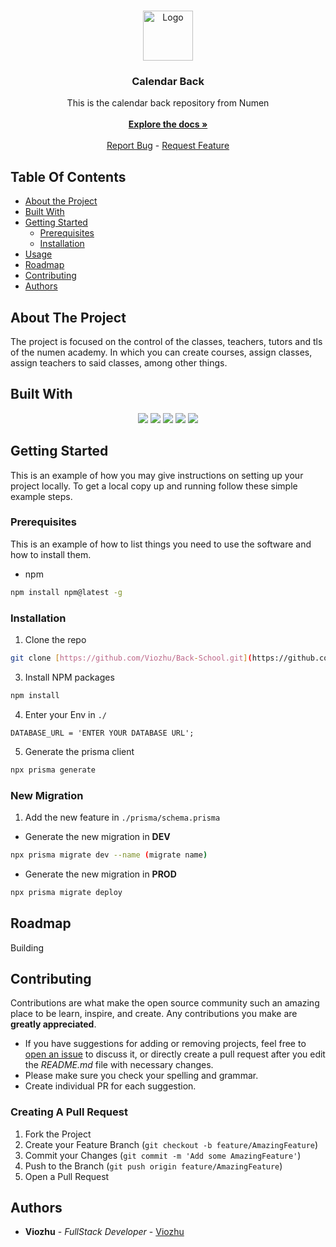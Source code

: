 <br/>
<p align="center">
  <a href="https://github.com/Viozhu/Back-School">
    <img src="https://cdn-icons-png.flaticon.com/512/55/55281.png" alt="Logo" width="80" height="80">
  </a>

  <h3 align="center">Calendar Back</h3>

  <p align="center">
   This is the calendar back repository from Numen
    <br/>
    <br/>
    <a href=""><strong>Explore the docs »</strong></a>
    <br/>
    <br/>
  <a href="https://github.com/Viozhu/Back-School/issues">Report Bug</a> - 
    <a href="https://github.com/Viozhu/Back-School/issues">Request Feature</a>
  </p>
</p>

## Table Of Contents

* [About the Project](#about-the-project)
* [Built With](#built-with)
* [Getting Started](#getting-started)
  * [Prerequisites](#prerequisites)
  * [Installation](#installation)
* [Usage](#usage)
* [Roadmap](#roadmap)
* [Contributing](#contributing)
* [Authors](#authors)

## About The Project

The project is focused on the control of the classes, teachers, tutors and tls of the numen academy.
In which you can create courses, assign classes, assign teachers to said classes, among other things.

## Built With

<p align="center"> 
<img src="https://img.shields.io/badge/Express%20js-000000?style=for-the-badge&logo=express&logoColor=white"/> 
  <img src="https://img.shields.io/badge/TypeScript-007ACC?style=for-the-badge&logo=typescript&logoColor=white" /> 
  <img src="https://img.shields.io/badge/JavaScript-323330?style=for-the-badge&logo=javascript&logoColor=F7DF1E" />  
<img src="https://img.shields.io/badge/Node%20js-339933?style=for-the-badge&logo=nodedotjs&logoColor=white" />  
  <img src="https://img.shields.io/badge/Prisma-3982CE?style=for-the-badge&logo=Prisma&logoColor=white"/> 
  </p>

## Getting Started

This is an example of how you may give instructions on setting up your project locally.
To get a local copy up and running follow these simple example steps.

### Prerequisites

This is an example of how to list things you need to use the software and how to install them.

* npm

```sh
npm install npm@latest -g
```

### Installation

1. Clone the repo

```sh
git clone [https://github.com/Viozhu/Back-School.git](https://github.com/Viozhu/Back-School.git)
```

3. Install NPM packages

```sh
npm install
```

4. Enter your Env in `./`

```JS
DATABASE_URL = 'ENTER YOUR DATABASE URL';
```

5. Generate the prisma client

```sh
npx prisma generate
```

### New Migration

1. Add the new feature in `./prisma/schema.prisma`

- Generate the new migration in <strong> DEV </strong>
```sh
npx prisma migrate dev --name (migrate name)
```

- Generate the new migration in <strong> PROD </strong> 
```sh
npx prisma migrate deploy
```

## Roadmap

Building

## Contributing

Contributions are what make the open source community such an amazing place to be learn, inspire, and create. Any contributions you make are **greatly appreciated**.
* If you have suggestions for adding or removing projects, feel free to [open an issue](https://github.com/Viozhu/Back-School/issues/new) to discuss it, or directly create a pull request after you edit the *README.md* file with necessary changes.
* Please make sure you check your spelling and grammar.
* Create individual PR for each suggestion.

### Creating A Pull Request

1. Fork the Project
2. Create your Feature Branch (`git checkout -b feature/AmazingFeature`)
3. Commit your Changes (`git commit -m 'Add some AmazingFeature'`)
4. Push to the Branch (`git push origin feature/AmazingFeature`)
5. Open a Pull Request

## Authors

* **Viozhu** - *FullStack Developer* - [Viozhu](https://github.com/Viozhu/)

